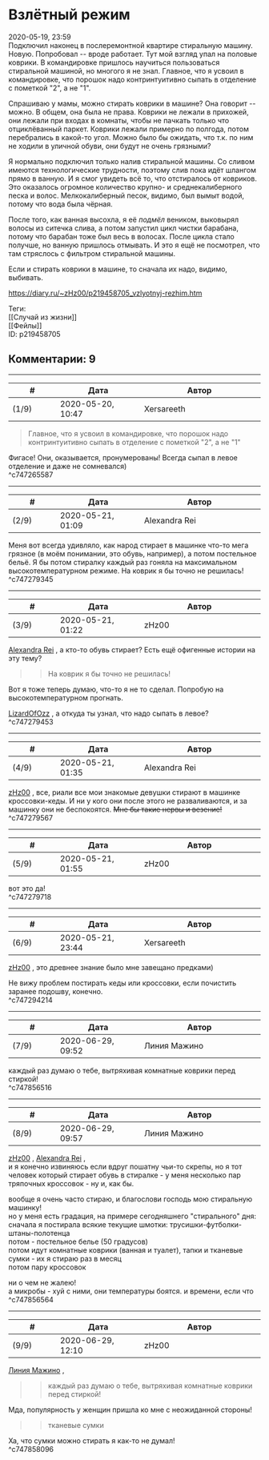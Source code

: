 Взлётный режим
==============

  
2020-05-19, 23:59  
 Подключил наконец в послеремонтной квартире стиральную машину. Новую. Попробовал -- вроде работает. Тут мой взгляд упал на половые коврики. В командировке пришлось научиться пользоваться стиральной машиной, но многого я не знал. Главное, что я усвоил в командировке, что порошок надо контринтуитивно сыпать в отделение с пометкой "2", а не "1".   
   
 Спрашиваю у мамы, можно стирать коврики в машине? Она говорит -- можно. В общем, она была не права. Коврики не лежали в прихожей, они лежали при входах в комнаты, чтобы не пачкать только что отциклёванный паркет. Коврики лежали примерно по полгода, потом перебрались в какой-то угол. Можно было бы ожидать, что т.к. по ним не ходили в уличной обуви, они будут не очень грязными?   
   
 Я нормально подключил только налив стиральной машины. Со сливом имеются технологические трудности, поэтому слив пока идёт шлангом прямо в ванную. И я смог увидеть всё то, что отстиралось от ковриков. Это оказалось огромное количество крупно- и среднекалиберного песка и волос. Мелкокалиберный песок, видимо, был вымыт водой, потому что вода была чёрная.   
   
 После того, как ванная высохла, я её  *подмёл*  веником, выковырял волосы из ситечка слива, а потом запустил цикл чистки барабана, потому что барабан тоже был весь в волосах. После цикла стало получше, но ванную пришлось отмывать. И это я ещё не посмотрел, что там стряслось с фильтром стиральной машины.   
   
 Если и стирать коврики в машине, то сначала их надо, видимо, выбивать.   
  
<https://diary.ru/~zHz00/p219458705_vzlyotnyj-rezhim.htm>  
  
Теги:  
[[Случай из жизни]]  
[[Фейлы]]  
ID: p219458705  


Комментарии: 9
--------------

  


---



|         #         |              Дата              |                     Автор                     |           ID           |
| --- | --- | --- | --- |
| (1/9) | 2020-05-20, 10:47 | Xersareeth | c747265587 |

  
 
>  Главное, что я усвоил в командировке, что порошок надо контринтуитивно сыпать в отделение с пометкой "2", а не "1" 

   
 Фигасе! Они, оказывается, пронумерованы! Всегда сыпал в левое отделение и даже не сомневался)   
 ^c747265587

---



|         #         |              Дата              |                     Автор                     |           ID           |
| --- | --- | --- | --- |
| (2/9) | 2020-05-21, 01:09 | Alexandra Rei | c747279345 |

  
 Меня вот всегда удивляло, как народ стирает в машинке что-то мега грязное (в моём понимании, это обувь, например), а потом постельное бельё. Я бы потом стиралку каждый раз гоняла на максимальном высокотемпературном режиме. На коврик я бы точно не решилась!   
 ^c747279345

---



|         #         |              Дата              |                     Автор                     |           ID           |
| --- | --- | --- | --- |
| (3/9) | 2020-05-21, 01:22 | zHz00 | c747279453 |

  
  [Alexandra Rei](http://Alexandra-world.diary.ru "[REAL] 新生")  , а кто-то обувь стирает? Есть ещё офигенные истории на эту тему?   
   
 >>На коврик я бы точно не решилась!   
   
 Вот я тоже теперь думаю, что-то я не то сделал. Попробую на высокотемпературном прогнать.   
   
  [LizardOfOzz](http://LizardsBurrow.diary.ru "One more night")  , а откуда ты узнал, что надо сыпать в левое?   
 ^c747279453

---



|         #         |              Дата              |                     Автор                     |           ID           |
| --- | --- | --- | --- |
| (4/9) | 2020-05-21, 01:35 | Alexandra Rei | c747279567 |

  
  [zHz00](https://zHz00.diary.ru "Untitled")  , все, риали все мои знакомые девушки стирают в машинке кроссовки-кеды. И ни у кого они после этого не разваливаются, и за машинку они не беспокоятся.  ~~Мне бы такие нервы и везение!~~    
 ^c747279567

---



|         #         |              Дата              |                     Автор                     |           ID           |
| --- | --- | --- | --- |
| (5/9) | 2020-05-21, 01:55 | zHz00 | c747279718 |

  
 вот это да!   
 ^c747279718

---



|         #         |              Дата              |                     Автор                     |           ID           |
| --- | --- | --- | --- |
| (6/9) | 2020-05-21, 23:44 | Xersareeth | c747294214 |

  
  [zHz00](https://zHz00.diary.ru "Untitled")  , это древнее знание было мне завещано предками)   
   
 Не вижу проблем постирать кеды или кроссовки, если почистить заранее подошву, конечно.   
 ^c747294214

---



|         #         |              Дата              |                     Автор                     |           ID           |
| --- | --- | --- | --- |
| (7/9) | 2020-06-29, 09:52 | Линия Мажино | c747856516 |

  
 каждый раз думаю о тебе, вытряхивая комнатные коврики перед стиркой!   
 ^c747856516

---



|         #         |              Дата              |                     Автор                     |           ID           |
| --- | --- | --- | --- |
| (8/9) | 2020-06-29, 09:57 | Линия Мажино | c747856564 |

  
  [zHz00](https://zHz00.diary.ru "Untitled")  ,  [Alexandra Rei](http://Alexandra-world.diary.ru "[REAL] 新生")  ,   
 и я конечно извиняюсь если вдруг пошатну чьи-то скрепы, но я тот человек который стирает обувь в стиралке - у меня несколько пар тряпочных кроссовок - ну и, как бы.   
   
 вообще я очень часто стираю, и благослови господь мою стиральную машинку!   
 но у меня есть градация, на примере сегодняшнего "стирального" дня:   
 сначала я постирала всякие текущие шмотки: трусишки-футболки-штаны-полотенца   
 потом - постельное белье (50 градусов)   
 потом идут комнатные коврики (ванная и туалет), тапки и тканевые сумки - их я стираю раз в месяц   
 потом пару кроссовок   
   
 ни о чем не жалею!   
 а микробы - хуй с ними, они температуры боятся. и времени, если что   
 ^c747856564

---



|         #         |              Дата              |                     Автор                     |           ID           |
| --- | --- | --- | --- |
| (9/9) | 2020-06-29, 12:10 | zHz00 | c747858096 |

  
  [Линия Мажино](http://mortan.diary.ru "воин в поле")  ,   
 >>каждый раз думаю о тебе, вытряхивая комнатные коврики перед стиркой!   
   
 Мда, популярность у женщин пришла ко мне с неожиданной стороны!   
   
 >>тканевые сумки   
   
 Ха, что сумки можно стирать я как-то не думал!   
 ^c747858096